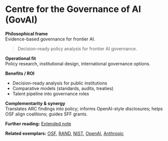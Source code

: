 # Centre for the Governance of AI (GovAI)
**Philosophical frame**  
Evidence-based governance for frontier AI.

> Decision-ready policy analysis for frontier AI governance.

**Operational fit**  
Policy research, institutional design, international governance options.

**Benefits / ROI**  
- Decision-ready analysis for public institutions  
- Comparative models (standards, audits, treaties)  
- Talent pipeline into governance roles

**Complementarity & synergy**  
Translates ARC findings into policy; informs OpenAI-style disclosures; helps OSF align coalitions; guides SFF grants.


**Further reading:** [Extended note](/funders/extended/GovAI.md)


**Related exemplars:** [OSF](/funders/OSF.md), [RAND](/funders/RAND.md), [NIST](/funders/NIST.md), [OpenAI](/funders/OpenAI.md), [Anthropic](/funders/Anthropic.md)

